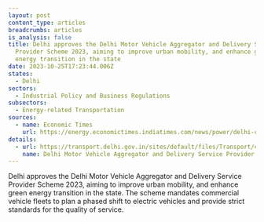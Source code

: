 ```yaml
---
layout: post
content_type: articles
breadcrumbs: articles
is_analysis: false
title: Delhi approves the Delhi Motor Vehicle Aggregator and Delivery Service
  Provider Scheme 2023, aiming to improve urban mobility, and enhance green
  energy transition in the state
date: 2023-10-25T17:23:44.006Z
states:
  - Delhi
sectors:
  - Industrial Policy and Business Regulations
subsectors:
  - Energy-related Transportation
sources:
  - name: Economic Times
    url: https://energy.economictimes.indiatimes.com/news/power/delhi-clears-motor-vehicle-aggregator-scheme-2023-file-sent-to-lg/104512531
details:
  - url: https://transport.delhi.gov.in/sites/default/files/Transport/circulars-orders/motor_vehicle_act-hindi-english_23052023.pdf
    name: Delhi Motor Vehicle Aggregator and Delivery Service Provider Scheme 2023
---
```

Delhi approves the Delhi Motor Vehicle Aggregator and Delivery Service Provider Scheme 2023, aiming to improve urban mobility, and enhance green energy transition in the state. The scheme mandates commercial vehicle fleets to plan a phased shift to electric vehicles and provide strict standards for the quality of service.